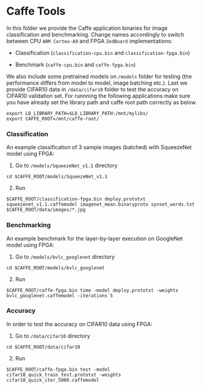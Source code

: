 # Caffe Tools


In this folder we provide the Caffe application binaries for image classification and benchmarking.
Change names accordingly to switch between CPU `ARM Cortex-A9` and FPGA `ZedBoard` implementations:

- Classification (`classification-cpu.bin` and `classification-fpga.bin`) 

- Benchmark (`caffe-cpu.bin` and `caffe-fpga.bin`)

We also include some pretrained models on `/models` folder for testing (the performance differs from model to model, image batching etc.). Last we provide CIFAR10 data in `/data/cifar10` folder to test the accuracy on CIFAR10 validation set. For runnning the following applications make sure you have already set the library path and caffe root path correctly as below.
```
export LD_LIBRARY_PATH=$LD_LIBRARY_PATH:/mnt/mylibs/
export CAFFE_ROOT=/mnt/caffe-root/
```

### Classification

An example classification of 3 sample images (batched) with SqueezeNet model using FPGA:

1. Go to `/models/SqueezeNet_v1.1` directory
```
cd $CAFFE_ROOT/models/SqueezeNet_v1.1
```
2. Run 
```
$CAFFE_ROOT/classification-fpga.bin deploy.prototxt squeezenet_v1.1.caffemodel imagenet_mean.binaryproto synset_words.txt $CAFFE_ROOT/data/images/*.jpg
```

### Benchmarking

An example benchmark for the layer-by-layer execution on GoogleNet model using FPGA:
1. Go to `/models/bvlc_googlenet` directory
```
cd $CAFFE_ROOT/models/bvlc_googlenet
```
2. Run 
```
$CAFFE_ROOT/caffe-fpga.bin time -model deploy.prototxt -weights bvlc_googlenet.caffemodel -iterations 5
```

### Accuracy

In order to test the accuracy on CIFAR10 data using FPGA:

1. Go to `/data/cifar10` directory
```
cd $CAFFE_ROOT/data/cifar10
```

2. Run 
```
$CAFFE_ROOT/caffe-fpga.bin test -model cifar10_quick_train_test.prototxt -weights cifar10_quick_iter_5000.caffemodel
```

